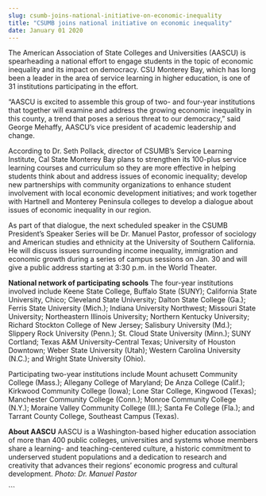 ```yaml
---
slug: csumb-joins-national-initiative-on-economic-inequality
title: "CSUMB joins national initiative on economic inequality"
date: January 01 2020
---
```


 
<p>
  The American Association of State Colleges and Universities (AASCU) is
  spearheading a national effort to engage students in the topic of economic
  inequality and its impact on democracy. CSU Monterey Bay, which has long been
  a leader in the area of service learning in higher education, is one of 31
  institutions participating in the effort.
</p>
<p>
  “AASCU is excited to assemble this group of two- and four-year institutions
  that together will examine and address the growing economic inequality in this
  county, a trend that poses a serious threat to our democracy,” said George
  Mehaffy, AASCU’s vice president of academic leadership and change.
</p>
<p>
  According to Dr. Seth Pollack, director of CSUMB’s Service Learning Institute,
  Cal State Monterey Bay plans to strengthen its 100-plus service learning
  courses and curriculum so they are more effective in helping students think
  about and address issues of economic inequality; develop new partnerships with
  community organizations to enhance student involvement with local economic
  development initiatives; and work together with Hartnell and Monterey
  Peninsula colleges to develop a dialogue about issues of economic inequality
  in our region.
</p>
<p>
  As part of that dialogue, the next scheduled speaker in the CSUMB President’s
  Speaker Series will be Dr. Manuel Pastor, professor of sociology and American
  studies and ethnicity at the University of Southern California. He will
  discuss issues surrounding income inequality, immigration and economic growth
  during a series of campus sessions on Jan. 30 and will give a public address
  starting at 3:30 p.m. in the World Theater.
</p>
<p>
  <strong>National network of participating schools</strong> The four-year
  institutions involved include Keene State College, Buffalo State (SUNY);
  California State University, Chico; Cleveland State University; Dalton State
  College (Ga.); Ferris State University (Mich.); Indiana University Northwest;
  Missouri State University; Northeastern Illinois University; Northern Kentucky
  University; Richard Stockton College of New Jersey; Salisbury University
  (Md.); Slippery Rock University (Penn.); St. Cloud State University (Minn.);
  SUNY Cortland; Texas A&amp;M University-Central Texas; University of Houston
  Downtown; Weber State University (Utah); Western Carolina University (N.C.);
  and Wright State University (Ohio).
</p>
<p>
  Participating two-year institutions include Mount achusett Community College
  (Mass.); Allegany College of Maryland; De Anza College (Calif.); Kirkwood
  Community College (Iowa); Lone Star College, Kingwood (Texas); Manchester
  Community College (Conn.); Monroe Community College (N.Y.); Moraine Valley
  Community College (Ill.); Santa Fe College (Fla.); and Tarrant County College,
  Southeast Campus (Texas).
</p>
<p>
  <strong>About AASCU</strong> AASCU is a Washington-based higher education
  association of more than 400 public colleges, universities and systems whose
  members share a learning- and teaching-centered culture, a historic commitment
  to underserved student populations and a dedication to research and creativity
  that advances their regions’ economic progress and cultural development.
  <em>Photo: Dr. Manuel Pastor</em>
</p>
<p></p>
```
